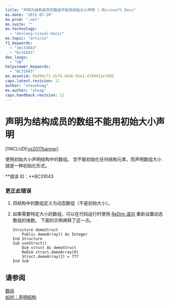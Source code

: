 ```yaml
---
title: "声明为结构成员的数组不能用初始大小声明 | Microsoft Docs"
ms.date: "2015-07-20"
ms.prod: ".net"
ms.suite: ""
ms.technology: 
  - "devlang-visual-basic"
ms.topic: "article"
f1_keywords: 
  - "vbc31043"
  - "bc31043"
dev_langs: 
  - "VB"
helpviewer_keywords: 
  - "BC31043"
ms.assetid: 5bd90c71-1b78-444b-91e1-4789451ef085
caps.latest.revision: 11
author: "stevehoag"
ms.author: "shoag"
caps.handback.revision: 11
---
```

# 声明为结构成员的数组不能用初始大小声明
[!INCLUDE[vs2017banner](../../../visual-basic/includes/vs2017banner.md)]

使用初始大小声明结构中的数组。  您不能初始化任何结构元素，而声明数组大小就是一种初始化形式。  
  
 **错误 ID：**BC31043  
  
### 更正此错误  
  
1.  将结构中的数组定义为动态数组（不是初始大小）。  
  
2.  如果需要特定大小的数组，可以在代码运行时使用 [ReDim 语句](../../../visual-basic/language-reference/statements/redim-statement.md) 重新设置动态数组的维数。  下面的示例阐释了这一点。  
  
    ```  
    Structure demoStruct  
        Public demoArray() As Integer  
    End Structure  
    Sub useStruct()  
        Dim struct As demoStruct  
        ReDim struct.demoArray(9)  
        Struct.demoArray(2) = 777  
    End Sub  
    ```  
  
## 请参阅  
 [数组](../../../visual-basic/programming-guide/language-features/arrays/index.md)   
 [如何：声明结构](../../../visual-basic/programming-guide/language-features/data-types/how-to-declare-a-structure.md)